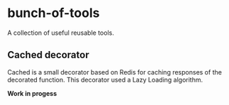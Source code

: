 # bunch-of-tools

A collection of useful reusable tools.

## Cached decorator

Cached is a small decorator based on Redis for caching responses of the 
decorated function. This decorator used a Lazy Loading algorithm.

**Work in progess**

